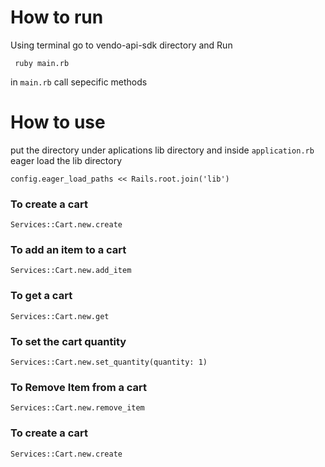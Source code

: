 
# How to run

Using terminal go to vendo-api-sdk directory and Run

``` ruby main.rb```

in ``` main.rb ``` call sepecific methods 

# How to use

put the directory under aplications lib directory and inside ```application.rb``` eager load the lib directory

``` config.eager_load_paths << Rails.root.join('lib') ```


### To create a cart
``` Services::Cart.new.create ```
### To add an item to a cart
``` Services::Cart.new.add_item ```
### To get a cart
``` Services::Cart.new.get ```
### To set the cart quantity
``` Services::Cart.new.set_quantity(quantity: 1) ```
### To Remove Item from a cart
``` Services::Cart.new.remove_item ```
### To create a cart
``` Services::Cart.new.create ```